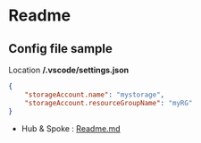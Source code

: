 # Readme

## Config file sample

Location **/.vscode/settings.json**

```json
{
    "storageAccount.name": "mystorage",
    "storageAccount.resourceGroupName": "myRG"
}
```

- Hub & Spoke : [Readme.md](./HubSpoke/docs/Readme.md)
